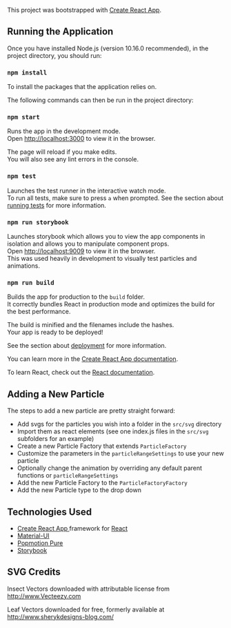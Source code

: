 This project was bootstrapped with [Create React App](https://github.com/facebook/create-react-app).

## Running the Application

Once you have installed Node.js (version 10.16.0 recommended), in the project directory, you should run:

### `npm install`

To install the packages that the application relies on.

The following commands can then be run in the project directory:

### `npm start`

Runs the app in the development mode.<br>
Open [http://localhost:3000](http://localhost:3000) to view it in the browser.

The page will reload if you make edits.<br>
You will also see any lint errors in the console.

### `npm test`

Launches the test runner in the interactive watch mode.<br>
To run all tests, make sure to press `a` when prompted.
See the section about [running tests](https://facebook.github.io/create-react-app/docs/running-tests) for more information.

### `npm run storybook`

Launches storybook which allows you to view the app components in isolation and allows you to manipulate component props. <br>
Open [http://localhost:9009](http://localhost:9009) to view it in the browser.<br>
This was used heavily in development to visually test particles and animations.

### `npm run build`

Builds the app for production to the `build` folder.<br>
It correctly bundles React in production mode and optimizes the build for the best performance.

The build is minified and the filenames include the hashes.<br>
Your app is ready to be deployed!

See the section about [deployment](https://facebook.github.io/create-react-app/docs/deployment) for more information.


You can learn more in the [Create React App documentation](https://facebook.github.io/create-react-app/docs/getting-started).

To learn React, check out the [React documentation](https://reactjs.org/).

## Adding a New Particle

The steps to add a new particle are pretty straight forward:
- Add svgs for the particles you wish into a folder in the `src/svg` directory
- Import them as react elements (see one index.js files in the `src/svg` subfolders for an example)
- Create a new Particle Factory that extends `ParticleFactory` 
- Customize the parameters in the `particleRangeSettings` to use your new particle
- Optionally change the animation by overriding any default parent functions or `particleRangeSettings`
- Add the new Particle Factory to the `ParticleFactoryFactory`
- Add the new Particle type to the drop down

## Technologies Used
- [Create React App ](https://facebook.github.io/create-react-app/docs/getting-started) framework for [React](https://reactjs.org/)
- [Material-UI](https://material-ui.com/)
- [Popmotion Pure](https://popmotion.io/pure/)
- [Storybook](https://storybook.js.org/)

## SVG Credits
Insect Vectors downloaded with attributable license from http://www.Vecteezy.com

Leaf Vectors downloaded for free, formerly available at http://www.sherykdesigns-blog.com/